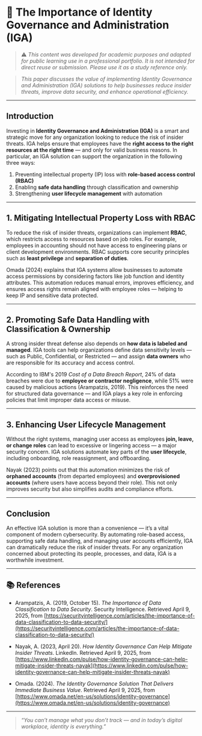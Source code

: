 # 🧠 The Importance of Identity Governance and Administration (IGA)

> ⚠️ _This content was developed for academic purposes and adapted for public learning use in a professional portfolio. It is not intended for direct reuse or submission. Please use it as a study reference only._

> _This paper discusses the value of implementing Identity Governance and Administration (IGA) solutions to help businesses reduce insider threats, improve data security, and enhance operational efficiency._

---

## Introduction

Investing in **Identity Governance and Administration (IGA)** is a smart and strategic move for any organization looking to reduce the risk of insider threats. IGA helps ensure that employees have the **right access to the right resources at the right time** — and only for valid business reasons. In particular, an IGA solution can support the organization in the following three ways:

1. Preventing intellectual property (IP) loss with **role-based access control (RBAC)**
2. Enabling **safe data handling** through classification and ownership
3. Strengthening **user lifecycle management** with automation

---

## 1. Mitigating Intellectual Property Loss with RBAC

To reduce the risk of insider threats, organizations can implement **RBAC**, which restricts access to resources based on job roles. For example, employees in accounting should not have access to engineering plans or client development environments. RBAC supports core security principles such as **least privilege** and **separation of duties**.

Omada (2024) explains that IGA systems allow businesses to automate access permissions by considering factors like job function and identity attributes. This automation reduces manual errors, improves efficiency, and ensures access rights remain aligned with employee roles — helping to keep IP and sensitive data protected.

---

## 2. Promoting Safe Data Handling with Classification & Ownership

A strong insider threat defense also depends on **how data is labeled and managed**. IGA tools can help organizations define data sensitivity levels — such as Public, Confidential, or Restricted — and assign **data owners** who are responsible for its accuracy and access control.

According to IBM's 2019 *Cost of a Data Breach Report*, 24% of data breaches were due to **employee or contractor negligence**, while 51% were caused by malicious actions (Arampatzis, 2019). This reinforces the need for structured data governance — and IGA plays a key role in enforcing policies that limit improper data access or misuse.

---

## 3. Enhancing User Lifecycle Management

Without the right systems, managing user access as employees **join, leave, or change roles** can lead to excessive or lingering access — a major security concern. IGA solutions automate key parts of the **user lifecycle**, including onboarding, role reassignment, and offboarding.

Nayak (2023) points out that this automation minimizes the risk of **orphaned accounts** (from departed employees) and **overprovisioned accounts** (where users have access beyond their role). This not only improves security but also simplifies audits and compliance efforts.

---

## Conclusion

An effective IGA solution is more than a convenience — it’s a vital component of modern cybersecurity. By automating role-based access, supporting safe data handling, and managing user accounts efficiently, IGA can dramatically reduce the risk of insider threats. For any organization concerned about protecting its people, processes, and data, IGA is a worthwhile investment.

---

## 📚 References

- Arampatzis, A. (2019, October 15). *The Importance of Data Classification to Data Security*. Security Intelligence. Retrieved April 9, 2025, from [https://securityintelligence.com/articles/the-importance-of-data-classification-to-data-security/](https://securityintelligence.com/articles/the-importance-of-data-classification-to-data-security/)

- Nayak, A. (2023, April 20). *How Identity Governance Can Help Mitigate Insider Threats*. LinkedIn. Retrieved April 9, 2025, from [https://www.linkedin.com/pulse/how-identity-governance-can-help-mitigate-insider-threats-nayak](https://www.linkedin.com/pulse/how-identity-governance-can-help-mitigate-insider-threats-nayak)

- Omada. (2024). *The Identity Governance Solution That Delivers Immediate Business Value*. Retrieved April 9, 2025, from [https://www.omada.net/en-us/solutions/identity-governance](https://www.omada.net/en-us/solutions/identity-governance)

---

> _“You can’t manage what you don’t track — and in today’s digital workplace, identity is everything.”_
